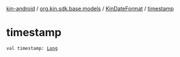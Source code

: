 [kin-android](../../index.md) / [org.kin.sdk.base.models](../index.md) / [KinDateFormat](index.md) / [timestamp](./timestamp.md)

# timestamp

`val timestamp: `[`Long`](https://kotlinlang.org/api/latest/jvm/stdlib/kotlin/-long/index.html)